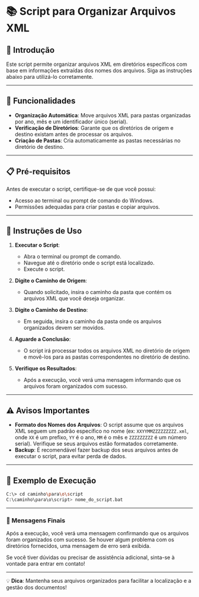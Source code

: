 # 📚 Script para Organizar Arquivos XML

## 📜 Introdução

Este script permite organizar arquivos XML em diretórios específicos com base em informações extraídas dos nomes dos arquivos. Siga as instruções abaixo para utilizá-lo corretamente.

---

## 🚀 Funcionalidades

- **Organização Automática**: Move arquivos XML para pastas organizadas por ano, mês e um identificador único (serial).
- **Verificação de Diretórios**: Garante que os diretórios de origem e destino existam antes de processar os arquivos.
- **Criação de Pastas**: Cria automaticamente as pastas necessárias no diretório de destino.

---

## 📋 Pré-requisitos

Antes de executar o script, certifique-se de que você possui:

- Acesso ao terminal ou prompt de comando do Windows.
- Permissões adequadas para criar pastas e copiar arquivos.

---

## 🔧 Instruções de Uso

1. **Executar o Script**:
   - Abra o terminal ou prompt de comando.
   - Navegue até o diretório onde o script está localizado.
   - Execute o script.

2. **Digite o Caminho de Origem**:
   - Quando solicitado, insira o caminho da pasta que contém os arquivos XML que você deseja organizar.

3. **Digite o Caminho de Destino**:
   - Em seguida, insira o caminho da pasta onde os arquivos organizados devem ser movidos.

4. **Aguarde a Conclusão**:
   - O script irá processar todos os arquivos XML no diretório de origem e movê-los para as pastas correspondentes no diretório de destino.

5. **Verifique os Resultados**:
   - Após a execução, você verá uma mensagem informando que os arquivos foram organizados com sucesso.

---

## ⚠️ Avisos Importantes

- **Formato dos Nomes dos Arquivos**: O script assume que os arquivos XML seguem um padrão específico no nome (ex: `XXYYMMZZZZZZZZZ.xml`, onde `XX` é um prefixo, `YY` é o ano, `MM` é o mês e `ZZZZZZZZZ` é um número serial). Verifique se seus arquivos estão formatados corretamente.
- **Backup**: É recomendável fazer backup dos seus arquivos antes de executar o script, para evitar perda de dados.

---

## 📄 Exemplo de Execução

```bash
C:\> cd caminho\para\o\script
C:\caminho\para\o\script> nome_do_script.bat
```

---

### 🌟 Mensagens Finais

Após a execução, você verá uma mensagem confirmando que os arquivos foram organizados com sucesso. Se houver algum problema com os diretórios fornecidos, uma mensagem de erro será exibida.

Se você tiver dúvidas ou precisar de assistência adicional, sinta-se à vontade para entrar em contato!

---

💡 **Dica**: Mantenha seus arquivos organizados para facilitar a localização e a gestão dos documentos!